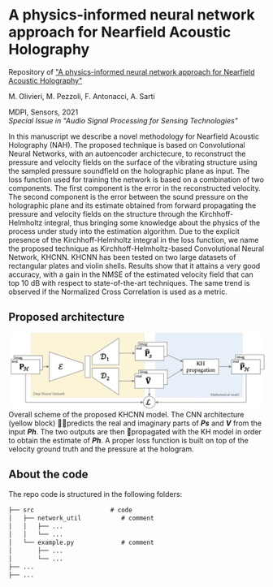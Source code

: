 # A physics-informed neural network approach for Nearfield Acoustic Holography
Repository of ["A physics-informed neural network approach for Nearfield Acoustic Holography"](https://) 

M. Olivieri, M. Pezzoli, F. Antonacci, A. Sarti

MDPI, Sensors, 2021 </br>
_Special Issue in "Audio Signal Processing for Sensing Technologies"_

In this manuscript we describe a novel methodology for Nearfield Acoustic Holography (NAH). The proposed technique is based on Convolutional Neural Networks, with an autoencoder archictecure, to reconstruct the pressure and velocity fields on the surface of the vibrating structure using the sampled pressure soundfield on the holographic plane as input. The loss function used for training the network is based on a combination of two components. The first component is the error in the reconstructed velocity. The second component is the error between the sound pressure on the holographic plane and its estimate obtained from forward propagating the pressure and velocity fields on the structure through the Kirchhoff-Helmholtz integral, thus bringing some knowledge about the physics of the process under study into the estimation algorithm. Due to the explicit presence of the Kirchhoff-Helmholtz integral in the loss function, we name the proposed technique as Kirchhoff-Helmholtz-based Convolutional Neural Network, KHCNN. KHCNN has been tested on two large datasets of rectangular plates and violin shells.
Results show that it attains a very good accuracy, with a gain in the NMSE of the estimated velocity field that can top 10 dB with respect to state-of-the-art techniques. The same trend is observed if the Normalized Cross Correlation is used as a metric.

## Proposed architecture

![alt text](https://github.com/polimi-ispl/nah-khcnn/blob/main/images/KHCNN_architecture.png)
Overall scheme of the proposed KHCNN model. The CNN architecture (yellow block) 􏰉􏰉predicts the real and imaginary parts of **_Ps_** and **_V_** from the input **_Ph_**. The two outputs are then 􏰉propagated with the KH model in order to obtain the estimate of **_Ph_**. A proper loss function is built on top of the velocity ground truth and the pressure at the hologram.

## About the code
The repo code is structured in the following folders:
```
├── src                     # code
│   ├── network_util           # comment
│   │   ├── ...
│   │   └── ...
│   └── example.py             # comment
│       ├── ...
│       └── ...
├── ...
├── ...                     
```
